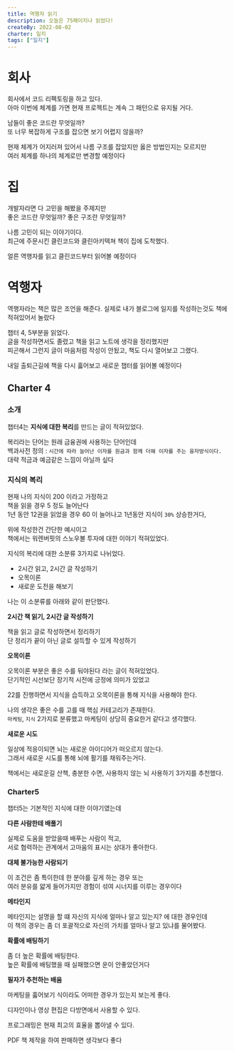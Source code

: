 ```yaml
---
title: 역행자 읽기
description: 오늘은 75페이지나 읽었다!
createBy: 2022-08-02
charter: 일지
tags: ["일지"]
---
```


# 회사

회사에서 코드 리펙토링을 하고 있다.  
아마 이번에 체계를 가면 현재 프로젝트는 계속 그 패턴으로 유지될 거다.

남들이 좋은 코드란 무엇일까?  
또 너무 복잡하게 구조를 잡으면 보기 어렵지 않을까?

현재 체계가 어지러져 있어서 나름 구조를 잡았지만 옳은 방법인지는 모르지만  
여러 체계를 하나의 체계로만 변경할 예정이다

# 집

개발자라면 다 고민을 해봤을 주제지만  
좋은 코드란 무엇일까? 좋은 구조란 무엇일까?

나름 고민이 되는 이야기이다.  
최근에 주문시킨 클린코드와 클린아키텍쳐 책이 집에 도착했다.

얼른 역행자를 읽고 클린코드부터 읽어볼 예정이다

# 역행자

역행자라는 책은 많은 조언을 해준다.
실제로 내가 블로그에 일지를 작성하는것도 책에 적혀있어서 놀랐다

챕터 4, 5부분을 읽었다.  
글을 작성하면서도 졸렸고 책을 읽고 노트에 생각을 정리했지만  
피곤해서 그런지 글이 마음처럼 작성이 안됬고, 책도 다시 열어보고 그랬다.

내일 출퇴근길에 책을 다시 훓어보고 새로운 챕터를 읽어볼 예정이다

## Charter 4

### 소개

챕터4는 **지식에 대한 복리**를 만드는 글이 적혀있었다.

복리라는 단어는 원래 금융권에 사용하는 단어인데  
백과사전 정의 : `시간에 따라 늘어난 이자를 원금과 함께 더해 이자를 주는 융자방식이다.`  
대략 적금과 예금같은 느낌이 아닐까 싶다

### 지식의 복리

현재 나의 지식이 200 이라고 가정하고  
책을 읽을 경우 5 정도 늘어난다  
1년 동안 12권을 읽었을 경우 60 이 늘어나고
1년동안 지식이 `30%` 상승한거다,

위에 작성한건 간단한 예시이고  
책에서는 워렌버핏의 스노우볼 투자에 대한 이야기 적혀있었다.

지식의 복리에 대한 소분류 3가지로 나뉘었다.

-   2시간 읽고, 2시간 글 작성하기
-   오목이론
-   새로운 도전을 해보기

나는 이 소분류를 아래와 같이 판단했다.

**2시간 책 읽기, 2시간 글 작성하기**

책을 읽고 글로 작성하면서 정리하기  
단 정리가 끝이 아닌 글로 설득할 수 있게 작성하기

**오목이론**

오목이론 부분은 좋은 수를 둬야된다 라는 글이 적혀있었다.  
단기적인 시선보단 장기적 시전에 긍정에 의미가 있었고

22를 진행하면서 지식을 습득하고 오목이론을 통해 지식을 사용해야 한다.

나의 생각은 좋은 수를 고를 때 핵심 카테고리가 존재한다.  
`마케팅`, `지식` 2가지로 분류했고 마케팅이 상당히 중요한거 같다고 생각했다.

**새로운 시도**

일상에 적응이되면 뇌는 새로운 아이디어가 떠오르지 않는다.  
그래서 새로운 시도를 통해 뇌에 활기를 채워주는거다.

책에서는 새로운길 산책, 충분한 수면, 사용하지 않는 뇌 사용하기 3가지를 추천했다.

### Charter5

챕터5는 기본적인 지식에 대한 이야기였는데

**다른 사람한테 배풀기**

실제로 도움을 받았을때 배푸는 사람이 적고,  
서로 협력하는 관계에서 고마움의 표시는 상대가 좋아한다.

**대체 불가능한 사람되기**

이 조건은 좀 특이한데 한 분야를 깊게 하는 경우 또는  
여러 분유를 얇게 들어가지만 경험이 섞여 시너지를 이루는 경우이다

**메타인지**

메타인지는 설명을 할 떄 자신의 지식에 얼마나 알고 있는지? 에 대한 경우인데  
이 책의 경우는 좀 더 포괄적으로 자신의 가치를 얼마나 알고 있냐를 물어봤다.

**확률에 배팅하기**

좀 더 높은 확률에 배팅한다.  
높은 확률에 배팅했을 때 실패했으면 운이 안좋았던거다

**필자가 추천하는 배움**

마케팅을 훓어보기 식이라도 어떠한 경우가 있는지 보는게 좋다.

디자인이나 영상 편집은 다방면에서 사용할 수 있다.

프로그래밍은 현재 최고의 효율을 뽑아낼 수 있다.

PDF 책 제작을 하여 판매하면 생각보다 좋다
